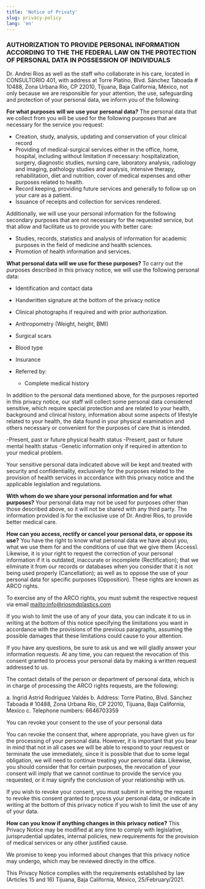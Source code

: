 ```yaml
---
title: 'Notice of Privaty'
slug: privacy-policy
lang: 'en'
---
```


### AUTHORIZATION TO PROVIDE PERSONAL INFORMATION ACCORDING TO THE THE FEDERAL LAW ON THE PROTECTION OF PERSONAL DATA IN POSSESSION OF INDIVIDUALS

Dr. Andrei Rios as well as the staff who collaborate in his care, located in CONSULTORIO 401, with address at Torre Platino, Blvd. Sánchez Taboada # 10488, Zona Urbana Río, CP 22010, Tijuana, Baja California, México, not only because we are responsible for your attention, the use, safeguarding and protection of your personal data, we inform you of the following:

**For what purposes will we use your personal data?**
The personal data that we collect from you will be used for the following purposes that are
necessary for the service you request:

- Creation, study, analysis, updating and conservation of your clinical record
- Providing of medical-surgical services either in the office, home, hospital, including without
  limitation if necessary: hospitalization, surgery, diagnostic studies, nursing care, laboratory
  analysis, radiology and imaging, pathology studies and analysis, intensive therapy,
  rehabilitation, diet and nutrition, cover of medical expenses and other purposes related to
  health.
- Record keeping, providing future services and generally to follow up on your care as a patient.
- Issuance of receipts and collection for services rendered.

Additionally, we will use your personal information for the following secondary purposes that are not necessary for the requested service, but that allow and facilitate us to provide you with better care:

- Studies, records, statistics and analysis of information for academic purposes in the field of medicine and health sciences.
- Promotion of health information and services.

**What personal data will we use for these purposes?**
To carry out the purposes described in this privacy notice, we will use the following personal data:

- Identification and contact data
- Handwritten signature at the bottom of the privacy notice
- Clinical photographs if required and with prior authorization.
- Anthropometry (Weight, height, BMI)
- Surgical scars
- Blood type
- Insurance

- Referred by:
  - Complete medical history

In addition to the personal data mentioned above, for the purposes reported in this privacy
notice, our staff will collect some personal data considered sensitive, which require special
protection and are related to your health, background and clinical history, information about some aspects of lifestyle related to your health, the data found in your physical examination and others necessary or convenient for the purposes of care that is intended.

-Present, past or future physical health status
-Present, past or future mental health status
-Genetic information only if required in attention to your medical problem.

Your sensitive personal data indicated above will be kept and treated with security and
confidentiality, exclusively for the purposes related to the provision of health services in
accordance with this privacy notice and the applicable legislation and regulations.

**With whom do we share your personal information and for what purposes?**
Your personal data may not be used for purposes other than those described above, so it will not be shared with any third party. The information provided is for the exclusive use of Dr. Andrei Rios, to provide better medical care.

**How can you access, rectify or cancel your personal data, or oppose its use?**
You have the right to know what personal data we have about you, what we use them for and the conditions of use that we give them (Access). Likewise, it is your right to request the correction of your personal information if it is outdated, inaccurate or incomplete (Rectification); that we eliminate it from our records or databases when you consider that it is not being used properly (Cancellation); as well as to oppose the use of your personal data for specific purposes (Opposition). These rights are known as ARCO rights.

To exercise any of the ARCO rights, you must submit the respective request via email
[mailto:info@riosmdplastics.com](mailto:info@riosmdplastics.com)

If you wish to limit the use of any of your data, you can indicate it to us in writing at the bottom of this notice specifying the limitations you want in accordance with the provisions of the previous paragraphs, assuming the possible damages that these limitations could cause to your attention.

If you have any questions, be sure to ask us and we will gladly answer your information
requests. At any time, you can request the revocation of this consent granted to process your personal data by making a written request addressed to us.

The contact details of the person or department of personal data, which is in charge of
processing the ARCO rights requests, are the following:

a. Ingrid Astrid Rodríguez Valdés
b. Address: Torre Platino, Blvd. Sánchez Taboada # 10488, Zona Urbana Río, CP 22010,
Tijuana, Baja California, Mexico
c. Telephone numbers: 6646703359

You can revoke your consent to the use of your personal data

You can revoke the consent that, where appropriate, you have given us for the processing of your personal data. However, it is important that you bear in mind that not in all cases we will be able to respond to your request or terminate the use immediately, since it is possible that due to some legal obligation, we will need to continue treating your personal data. Likewise, you should consider that for certain purposes, the revocation of your consent will imply that we cannot continue to provide the service you requested, or it may signify the conclusion of your relationship with us.

If you wish to revoke your consent, you must submit in writing the request to revoke this consent granted to process your personal data, or indicate in writing at the bottom of this privacy notice if you wish to limit the use of any of your data.

**How can you know if anything changes in this privacy notice?**
This Privacy Notice may be modified at any time to comply with legislative, jurisprudential
updates, internal policies, new requirements for the provision of medical services or any other justified cause.

We promise to keep you informed about changes that this privacy notice may undergo, which may be reviewed directly in the office.

This Privacy Notice complies with the requirements established by law (Articles 15 and 16)
Tijuana, Baja California, México, 25/February/2021.
